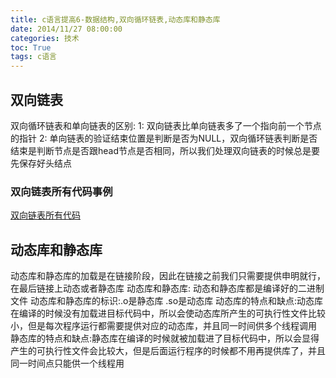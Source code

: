 ```yaml
---
title: c语言提高6-数据结构,双向循环链表,动态库和静态库
date: 2014/11/27 08:00:00
categories: 技术
toc: True
tags: c语言
---
```

## 双向链表
双向循环链表和单向链表的区别: 
1: 双向链表比单向链表多了一个指向前一个节点的指针
2: 单向链表的验证结束位置是判断是否为NULL，双向循环链表判断是否结束是判断节点是否跟head节点是否相同，所以我们处理双向链表的时候总是要先保存好头结点

### 双向链表所有代码事例
[双向链表所有代码](双向链表所有代码.c)

## 动态库和静态库
动态库和静态库的加载是在链接阶段，因此在链接之前我们只需要提供申明就行，在最后链接上动态或者静态库
动态库和静态库: 动态和静态库都是编译好的二进制文件
动态库和静态库的标识:.o是静态库  .so是动态库
动态库的特点和缺点:动态库在编译的时候没有加载进目标代码中，所以会使动态库所产生的可执行性文件比较小，但是每次程序运行都需要提供对应的动态库，并且同一时间供多个线程调用
静态库的特点和缺点:静态库在编译的时候就被加载进了目标代码中，所以会显得产生的可执行性文件会比较大，但是后面运行程序的时候都不用再提供库了，并且同一时间点只能供一个线程用